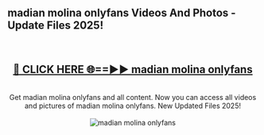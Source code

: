 <h2>madian molina onlyfans Videos And Photos - Update Files 2025!</h2>
<br>
<div align="center">
<h2><a href="https://linkcuts.com/hfmhzwbr" rel="nofollow">🔴 CLICK HERE 🌐==►► madian molina onlyfans</a></h2>
<br>
Get madian molina onlyfans and all content. Now you can access all videos and pictures of madian molina onlyfans. New Updated Files 2025!
<br>
<br>
<a href="https://linkcuts.com/hfmhzwbr" rel="nofollow" data-target="animated-image.originalLink"><img src="https://i.ibb.co.com/WyWwxjT/player-gif2.gif" alt="madian molina onlyfans" style="max-width: 100%; display: inline-block;" data-target="animated-image.originalImage"></a>
</div>
<br>